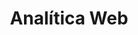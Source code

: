 ---
title: "Analítica Web"
meta_title: "Servicios de Analítica Web Profesional"
description: "Optimiza tu presencia digital con análisis de datos avanzado y toma de decisiones basada en datos"
draft: false
layout: "@/layouts/WebDesignPage.astro"

# Banner
banner:
  title: "Toma Decisiones Informadas con Analítica Web Avanzada"
  content: "Convierte tus datos en insights accionables para mejorar tu estrategia digital y aumentar tus conversiones."
  image: "/images/banner.png"
  button:
    enable: true
    label: "Contáctanos"
    link: "/contact"

# Process
process:
  title: "Nuestro Proceso de Analítica"
  description: "Implementamos una metodología completa para analizar y optimizar tu presencia digital basada en datos."
  steps:
    - name: "Implementación"
      content: "#### Configuración y Setup\n\nRealizamos:\n- Auditoría técnica\n- Implementación de tracking\n- Configuración de objetivos\n- Setup de eventos\n- Verificación de datos"
    
    - name: "Análisis"
      content: "#### Análisis de Datos\n\nAnalizamos:\n- Comportamiento de usuarios\n- Fuentes de tráfico\n- Conversiones\n- Customer journey\n- ROI por canal"
    
    - name: "Optimización"
      content: "#### Optimización Continua\n\nMejoramos:\n- Experiencia de usuario\n- Tasas de conversión\n- Eficiencia de canales\n- Retorno de inversión\n- Performance general"

# Services
services:
  title: "Nuestros Servicios de Analítica"
  notice:
    type: "note"
    content: "Utilizamos las herramientas más avanzadas del mercado para proporcionar insights precisos y accionables."
  services_list:
    - title: "Implementación y Setup"
      features:
        - "Google Analytics 4"
        - "Google Tag Manager"
        - "Tracking avanzado"
        - "Configuración de eventos"
        - "Verificación de datos"
    
    - title: "Análisis y Reporting"
      features:
        - "Informes personalizados"
        - "Dashboards interactivos"
        - "Análisis de conversiones"
        - "Segmentación avanzada"
        - "Attribution modeling"
    
    - title: "Optimización CRO"
      features:
        - "Tests A/B"
        - "Análisis de embudos"
        - "Heat maps"
        - "User recordings"
        - "Optimización UX"

# Why Choose Us
why_choose_us:
  title: "¿Por Qué Elegirnos para Analítica Web?"
  accordions:
    - title: "Experiencia Certificada"
      items:
        - "Certificación Google Analytics"
        - "Expertos en datos"
        - "Conocimiento técnico"
        - "Experiencia multisector"
        - "Mejores prácticas"
    
    - title: "Metodología Data-Driven"
      items:
        - "Análisis profundo"
        - "Insights accionables"
        - "Decisiones basadas en datos"
        - "Mejora continua"
        - "ROI demostrable"
    
    - title: "Servicio Integral"
      items:
        - "Setup completo"
        - "Reporting personalizado"
        - "Soporte continuo"
        - "Formación incluida"
        - "Consultoría estratégica"

# Portfolio
portfolio:
  title: "Casos de Éxito en Analítica"
  projects:
    - src: "/images/portfolio-1.jpg"
      alt: "Caso de Éxito 1"
      width: 600
      height: 400
      link: "/portfolio/caso-1"
    
    - src: "/images/portfolio-2.jpg"
      alt: "Caso de Éxito 2"
      width: 600
      height: 400
      link: "/portfolio/caso-2"

# Call to Action
cta:
  title: "¿Listo para Tomar Decisiones Basadas en Datos?"
  buttons:
    - label: "Solicitar Auditoría"
      link: "/contact"
      style: "solid"
    
    - label: "Ver Casos de Éxito"
      link: "/portfolio"
      style: "outline"

# Additional Services
additional_services:
  title: "Servicios Complementarios"
  services_list:
    - "Auditoría de Analytics"
    - "Migración a GA4"
    - "Data Studio / Looker"
    - "Testing & Optimización"
    - "Formación In-House"
  notice:
    type: "tip"
    content: "¡Contáctanos hoy para una auditoría gratuita de tu implementación analítica!"
---